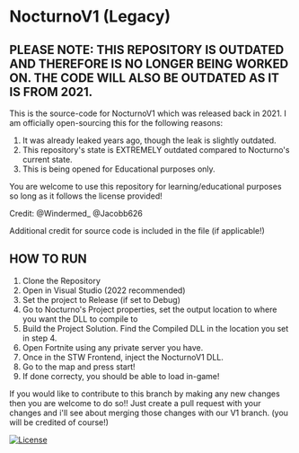 # NocturnoV1 (Legacy)

## PLEASE NOTE: THIS REPOSITORY IS OUTDATED AND THEREFORE IS NO LONGER BEING WORKED ON. THE CODE WILL ALSO BE OUTDATED AS IT IS FROM 2021.

This is the source-code for NocturnoV1 which was released back in 2021. I am officially open-sourcing this for the following reasons:
1. It was already leaked years ago, though the leak is slightly outdated.
2. This repository's state is EXTREMELY outdated compared to Nocturno's current state.
3. This is being opened for Educational purposes only.

You are welcome to use this repository for learning/educational purposes so long as it follows the license provided!

Credit:
@Windermed_
@Jacobb626

Additional credit for source code is included in the file (if applicable!)

## HOW TO RUN

1. Clone the Repository
2. Open in Visual Studio (2022 recommended)
3. Set the project to Release (if set to Debug)
4. Go to Nocturno's Project properties, set the output location to where you want the DLL to compile to
5. Build the Project Solution. Find the Compiled DLL in the location you set in step 4.
6. Open Fortnite using any private server you have.
7. Once in the STW Frontend, inject the NocturnoV1 DLL.
8. Go to the map and press start!
9. If done correcty, you should be able to load in-game!

If you would like to contribute to this branch by making any new changes then you
are welcome to do so!! Just create a pull request with your changes and i'll see about
merging those changes with our V1 branch. (you will be credited of course!)


[![License](https://img.shields.io/badge/License-BSD_3--Clause-blue.svg)](https://opensource.org/licenses/BSD-3-Clause)
